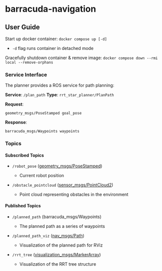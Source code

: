 # barracuda-navigation

## User Guide

Start up docker container: ```docker compose up [-d]```

- ```-d``` flag runs container in detached mode

Gracefully shutdown container & remove image:
```docker compose down --rmi local --remove-orphans```


### Service Interface

The planner provides a ROS service for path planning:

**Service**: `/plan_path`
**Type**: `rrt_star_planner/PlanPath`

**Request**:
```
geometry_msgs/PoseStamped goal_pose
```

**Response**:
```
barracuda_msgs/Waypoints waypoints
```


### Topics

#### Subscribed Topics

- `/robot_pose` ([geometry_msgs/PoseStamped](http://docs.ros.org/api/geometry_msgs/html/msg/PoseStamped.html))
  - Current robot position

- `/obstacle_pointcloud` ([sensor_msgs/PointCloud2](http://docs.ros.org/api/sensor_msgs/html/msg/PointCloud2.html))
  - Point cloud representing obstacles in the environment

#### Published Topics

- `/planned_path` (barracuda_msgs/Waypoints)
  - The planned path as a series of waypoints

- `/planned_path_viz` ([nav_msgs/Path](http://docs.ros.org/api/nav_msgs/html/msg/Path.html))
  - Visualization of the planned path for RViz

- `/rrt_tree` ([visualization_msgs/MarkerArray](http://docs.ros.org/api/visualization_msgs/html/msg/MarkerArray.html))
  - Visualization of the RRT tree structure
